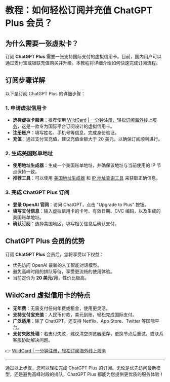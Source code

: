 # 教程：如何轻松订阅并充值 ChatGPT Plus 会员？

## 为什么需要一张虚拟卡？

订阅 **ChatGPT Plus** 需要一张支持国际支付的虚拟信用卡。目前，国内用户可以通过支付宝或银联充值购买并升级。本教程将详细介绍如何快速完成订阅流程。

## 订阅步骤详解

以下是订阅 ChatGPT Plus 的详细步骤：

### 1. 申请虚拟信用卡
- **选择虚拟卡服务**：推荐使用 [WildCard | 一分钟注册，轻松订阅海外线上服务](https://bbtdd.com/WildCard)，这是一款专为国际平台订阅设计的虚拟信用卡。
- **注册账户**：填写姓名、手机号等信息，完成身份验证。
- **充值**：通过支付宝充值，建议充值金额大于 20 美元，以确保订阅顺利进行。

### 2. 生成美国账单地址
- **使用地址生成器**：生成一个美国账单地址，并确保该地址与当前使用的 IP 节点保持一致。
- **推荐工具**：可以使用 [美国地址生成器](https://www.meiguodizhi.com/) 和 [IP 地址查询工具](https://whatismyipaddress.com/) 来获取正确信息。

### 3. 完成 ChatGPT Plus 订阅
- **登录 OpenAI 官网**：访问 ChatGPT，点击 "Upgrade to Plus" 按钮。
- **填写支付信息**：输入虚拟信用卡的卡号、有效日期、CVC 编码，以及生成的美国账单地址。
- **确认订阅**：选择美国地区，填写相关信息后确认支付。

## ChatGPT Plus 会员的优势

订阅 **ChatGPT Plus** 会员后，您将享受以下权益：
- 优先访问 OpenAI 最新的人工智能对话模型。
- 避免高峰时段的排队等待，享受更流畅的使用体验。
- 当前定价为 **20 美元/月**，性价比极高。

## WildCard 虚拟信用卡的特点

- **无年费**：无需支付任何年费或租金，使用更灵活。
- **支持支付宝充值**：人民币付款，美元到账，轻松完成国际支付。
- **广泛适用**：除了 ChatGPT，还支持 Netflix、App Store、Twitter 等国际平台。
- **支付失败处理**：若支付失败，建议清空浏览器缓存，更换节点后重试，或联系客服协助解决问题。

👉 [WildCard | 一分钟注册，轻松订阅海外线上服务](https://bbtdd.com/WildCard) 

---

通过以上步骤，您可以轻松完成 ChatGPT Plus 的订阅。无论是优先访问最新模型，还是避免高峰时段的排队，ChatGPT Plus 都能为您提供更优质的服务体验！